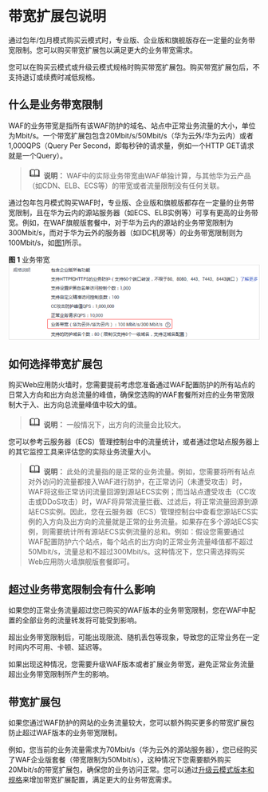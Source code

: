 # 带宽扩展包说明<a name="waf_01_0111"></a>

通过包年/包月模式购买云模式时，专业版、企业版和旗舰版存在一定量的业务带宽限制。您可以购买带宽扩展包以满足更大的业务带宽需求。

您可以在购买云模式或升级云模式规格时购买带宽扩展包。购买带宽扩展包后，不支持退订或续费时减低规格。

## 什么是业务带宽限制<a name="zh-cn_topic_0169204299_section5189206195712"></a>

WAF的业务带宽是指所有该WAF防护的域名、站点中正常业务流量的大小，单位为Mbit/s。一个带宽扩展包包含20Mbit/s/50Mbit/s（华为云外/华为云内）或者1,000QPS（Query Per Second，即每秒钟的请求量，例如一个HTTP GET请求就是一个Query）。

>![](public_sys-resources/icon-note.gif) **说明：** 
>WAF中的实际业务带宽由WAF单独计算，与其他华为云产品（如CDN、ELB、ECS等）的带宽或者流量限制没有任何关联。

通过包年包月模式购买WAF时，专业版、企业版和旗舰版都存在一定量的业务带宽限制，且在华为云内的源站服务器（如ECS、ELB实例等）可享有更高的业务带宽。例如，在WAF旗舰版套餐中，对于华为云内的源站的业务带宽限制为300Mbit/s，而对于华为云外的服务器（如IDC机房等）的业务带宽限制则为100Mbit/s，如[图1](#zh-cn_topic_0169204299_fig134541713116)所示。

**图 1**  业务带宽<a name="zh-cn_topic_0169204299_fig134541713116"></a>  
![](figures/业务带宽.png "业务带宽")

## 如何选择带宽扩展包<a name="zh-cn_topic_0169204299_section3427432161518"></a>

购买Web应用防火墙时，您需要提前考虑您准备通过WAF配置防护的所有站点的日常入方向和出方向总流量的峰值，确保您选购的WAF套餐所对应的业务带宽限制大于入、出方向总流量峰值中较大的值。

>![](public_sys-resources/icon-note.gif) **说明：** 
>一般情况下，出方向的流量会比较大。

您可以参考云服务器（ECS）管理控制台中的流量统计，或者通过您站点服务器上的其它监控工具来评估您的实际业务流量大小。

>![](public_sys-resources/icon-note.gif) **说明：** 
>此处的流量指的是正常的业务流量。例如，您需要将所有站点对外访问的流量都接入WAF进行防护，在正常访问（未遭受攻击）时，WAF将这些正常访问流量回源到源站ECS实例；而当站点遭受攻击（CC攻击或DDoS攻击）时，WAF将异常流量拦截、过滤后，将正常流量回源到源站ECS实例。因此，您在云服务器（ECS）管理控制台中查看您源站ECS实例的入方向及出方向的流量就是正常的业务流量。如果存在多个源站ECS实例，则需要统计所有源站ECS实例流量的总和。例如：假设您需要通过WAF配置防护六个站点，每个站点的出方向的正常业务流量峰值都不超过50Mbit/s，流量总和不超过300Mbit/s。这种情况下，您只需选择购买Web应用防火墙旗舰版套餐即可。

## 超过业务带宽限制会有什么影响<a name="zh-cn_topic_0169204299_section113531329102210"></a>

如果您的正常业务流量超过您已购买的WAF版本的业务带宽限制，您在WAF中配置的全部业务的流量转发将可能受到影响。

超出业务带宽限制后，可能出现限流、随机丢包等现象，导致您的正常业务在一定时间内不可用、卡顿、延迟等。

如果出现这种情况，您需要升级WAF版本或者扩展业务带宽，避免正常业务流量超出业务带宽限制所产生的影响。

## 带宽扩展包<a name="zh-cn_topic_0169204299_section117141214252"></a>

如果您通过WAF防护的网站的业务流量较大，您可以额外购买更多的带宽扩展包防止超过WAF版本的业务带宽限制。

例如，您当前的业务流量需求为70Mbit/s（华为云外的源站服务器），您已经购买了WAF企业版套餐（带宽限制为50Mbit/s），这种情况下您需要额外购买20Mbit/s的带宽扩展包，确保您的业务访问正常。您可以通过[升级云模式版本和规格](zh-cn_topic_0178873921.md)来增加带宽扩展配置，满足更大的业务带宽需求。

